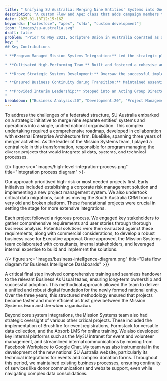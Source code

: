```yaml
---
title: " Unifying SU Australia: Merging Nine Entities' Systems into One"
description: "A custom Flow and Apex class that adds campaign members to a campaign while also filling in custom fields on the campaign member record."
date: 2025-01-18T12:15:16Z
keywords: ["salesfoce", "apex", "sfdx", "custom development"]
icon: "images/su-australia.svg"
draft: false
problem: "Prior to May 2021, Scripture Union in Australia operated as a federated network of separate state and territory organisations. This decentralised structure led to significant inefficiencies and limited national strategic capabilities, hindering our ability to engage on a national level and establish a broader presence for communications, marketing, and fundraising."
key: "
## Key Contributions

* **Program Managed Mission Systems Integration:** Led the strategic planning and execution of numerous complex projects to consolidate nine separate entities' systems and data into a single, national platform for SU Australia over a three-year period.

* **Cultivated High-Performing Team:** Built and fostered a cohesive and productive Mission Systems team from diverse backgrounds, providing professional growth, training in key methodologies (including business analysis and PRINCE2 Lite), and fostering strong stakeholder communication.

* **Drove Strategic Systems Development:** Oversaw the successful implementation of critical mission-enabling systems, including national CRM unification, event management, volunteer management, and corporate risk solutions.

* **Ensured Business Continuity during Transition:** Maintained essential business processes and technical support for ongoing operations throughout the merger, managing critical data flows and technical infrastructure while simultaneously delivering complex integration projects.

* **Provided Interim Leadership:** Stepped into an Acting Group Director role for Mission Support, maintaining departmental productivity and strategic direction during a leadership transition, including sourcing critical external expertise for the marketing team.
"
breakdown: ["Business Analysis:20", "Development:20", "Project Management:10", "Program Management:50"]
---
```


To address the challenges of a federated structure, SU&nbsp;Australia embarked on a strategic initiative to merge nine separate entities' systems and operations into a single, unified national organisation. This complex undertaking required a comprehensive roadmap, developed in collaboration with external Enterprise Architecture firm, BlueBike, spanning three years of merger activities. As the leader of the Mission Systems team, I played a central role in this transformation, responsible for program managing the diverse projects that would integrate all data, systems, and technical processes.

{{< figure src="images/high-level-integration-process.png" title="Integration process diagram" >}}


Our approach prioritised high-risk or most needed projects first. Early initiatives included establishing a corporate risk management solution and implementing a new project management system. We also undertook critical data migrations, such as moving the South Australia CRM from a very old and broken platform. These foundational projects were crucial in setting the stage for more extensive integrations.

Each project followed a rigorous process. We engaged key stakeholders to gather comprehensive requirements and user stories through thorough business analysis. Potential solutions were then evaluated against these requirements, along with commercial considerations, to develop a robust business case for Executive approval. Once approved, the Mission Systems team collaborated with consultants, internal stakeholders, and leveraged internal expertise to build and implement the solutions.

{{< figure src="images/business-intelligence-diagram.png" title="Data flow diagram for Business Intelligence Dashboards" >}}

A critical final step involved comprehensive training and seamless handover to the relevant Business As Usual teams, ensuring long-term ownership and successful adoption. This methodical approach allowed the team to deliver a unified and robust digital foundation for the newly formed national entity. Over the three years, this structured methodology ensured that projects became faster and more efficient as trust grew between the Mission Systems team and the wider organisation.

Beyond core system integrations, the Mission Systems team also had strategic oversight of various other critical projects. These included the implementation of Brushfire for event registrations, Formstack for versatile data collection, and the Absorb LMS for online training. We also developed key internal platforms such as the MySU intranet for event and volunteer management, and streamlined internal communications by moving from Facebook Workplace to Google Chat. My team was also instrumental in the development of the new national SU&nbsp;Australia website, particularly its technical integrations for events and complex donation forms. Throughout this period, we maintained existing business processes, ensuring continuity of services like donor communications and website support, even while navigating complex data consolidations.